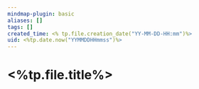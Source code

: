 ```yaml
---
mindmap-plugin: basic
aliases: []
tags: []
created_time: <% tp.file.creation_date("YY-MM-DD-HH:mm")%>
uid: <%tp.date.now("YYMMDDHHmmss")%>
---
```

#  <%tp.file.title%>
